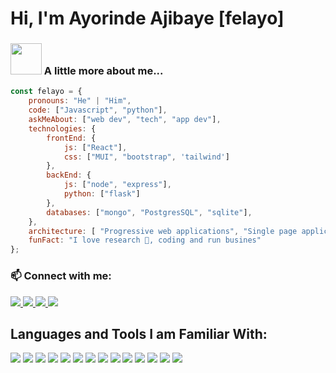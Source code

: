 # Hi, I'm Ayorinde Ajibaye [felayo]

### <img src="https://media.giphy.com/media/VgCDAzcKvsR6OM0uWg/giphy.gif" width="50"> A little more about me...  

```javascript
const felayo = {
    pronouns: "He" | "Him",
    code: ["Javascript", "python"],
    askMeAbout: ["web dev", "tech", "app dev"],
    technologies: {
        frontEnd: {
            js: ["React"],
            css: ["MUI", "bootstrap", 'tailwind']
        },
        backEnd: {
            js: ["node", "express"],
            python: ["flask"]
        },
        databases: ["mongo", "PostgresSQL", "sqlite"],
    },
    architecture: [ "Progressive web applications", "Single page applications"],
    funFact: "I love research 🐶, coding and run busines"
};
```
### 📫 Connect with me:
<a href="[https://linkedin.com/in/felayo](https://www.linkedin.com/in/felayo/)">
  <img src="https://img.shields.io/badge/LinkedIn-0077B5?style=for-the-badge&logo=linkedin&logoColor=white">
</a>
<a href="[https://facebook.com/felayo](https://www.facebook.com/felayo)">
  <img src="https://img.shields.io/badge/Facebook-1877F2?style=for-the-badge&logo=facebook&logoColor=white">
</a>
<a href="[https://instagram.com/felayo](https://www.instagram.com/felayo/)">
  <img src="https://img.shields.io/badge/Instagram-E4405F?style=for-the-badge&logo=instagram&logoColor=white">
</a> 
<a href="https://twitter.com/felayo1">
  <img src="https://img.shields.io/badge/Twitter-1DA1F2?style=for-the-badge&logo=twitter&logoColor=white">
</a> 

<br />

## Languages and Tools I am Familiar With:

![](https://img.shields.io/badge/Python-777BB4?style=for-the-badge&logo=python&logoColor=white)
![](https://img.shields.io/badge/Flask-FF2D20?style=for-the-badge&logo=flask&logoColor=white)
![](https://img.shields.io/badge/JavaScript-F7DF1E?style=for-the-badge&logo=javascript&logoColor=black)
![](https://img.shields.io/badge/TypeScript-007ACC?style=for-the-badge&logo=typescript&logoColor=white)
![](https://img.shields.io/badge/AWS-00000F?style=for-the-badge&logo=aws&logoColor=white)
![](https://img.shields.io/badge/MongoDB-4EA94B?style=for-the-badge&logo=mongodb&logoColor=white)
![](https://img.shields.io/badge/Sequelize-52B0E7?style=for-the-badge&logo=Sequelize&logoColor=white)
![](https://img.shields.io/badge/Node.js-339933?style=for-the-badge&logo=nodedotjs&logoColor=white)
![](https://img.shields.io/badge/Express.js-000000?style=for-the-badge&logo=express&logoColor=white)
![](https://img.shields.io/badge/Nest.js-35495E?style=for-the-badge&logo=nestjs&logoColor=4FC08D)
![](https://img.shields.io/badge/React-20232A?style=for-the-badge&logo=react&logoColor=61DAFB)
![](https://img.shields.io/badge/Redux-593D88?style=for-the-badge&logo=redux&logoColor=white)
![](https://img.shields.io/badge/eslint-3A33D1?style=for-the-badge&logo=eslint&logoColor=white)
![](https://img.shields.io/badge/Git-F05032?style=for-the-badge&logo=git&logoColor=white)

<br /> 


